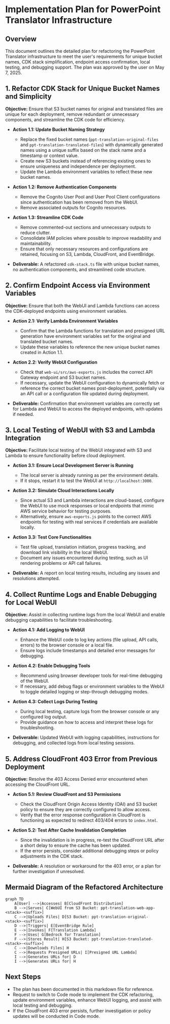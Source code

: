 # Implementation Plan for PowerPoint Translator Infrastructure

## Overview
This document outlines the detailed plan for refactoring the PowerPoint Translator infrastructure to meet the user's requirements for unique bucket names, CDK stack simplification, endpoint access confirmation, local testing, and debugging support. The plan was approved by the user on May 7, 2025.

## 1. Refactor CDK Stack for Unique Bucket Names and Simplicity

**Objective:** Ensure that S3 bucket names for original and translated files are unique for each deployment, remove redundant or unnecessary components, and streamline the CDK code for efficiency.

- **Action 1.1: Update Bucket Naming Strategy**
  - Replace the fixed bucket names (`ppt-translation-original-files` and `ppt-translation-translated-files`) with dynamically generated names using a unique suffix based on the stack name and a timestamp or context value.
  - Create new S3 buckets instead of referencing existing ones to ensure uniqueness and independence per deployment.
  - Update the Lambda environment variables to reflect these new bucket names.

- **Action 1.2: Remove Authentication Components**
  - Remove the Cognito User Pool and User Pool Client configurations since authentication has been removed from the WebUI.
  - Remove associated outputs for Cognito resources.

- **Action 1.3: Streamline CDK Code**
  - Remove commented-out sections and unnecessary outputs to reduce clutter.
  - Consolidate IAM policies where possible to improve readability and maintainability.
  - Ensure that only necessary resources and configurations are retained, focusing on S3, Lambda, CloudFront, and EventBridge.

- **Deliverable:** A refactored `cdk-stack.ts` file with unique bucket names, no authentication components, and streamlined code structure.

## 2. Confirm Endpoint Access via Environment Variables

**Objective:** Ensure that both the WebUI and Lambda functions can access the CDK-deployed endpoints using environment variables.

- **Action 2.1: Verify Lambda Environment Variables**
  - Confirm that the Lambda functions for translation and presigned URL generation have environment variables set for the original and translated bucket names.
  - Update these variables to reference the new unique bucket names created in Action 1.1.

- **Action 2.2: Verify WebUI Configuration**
  - Check that `web-ui/src/aws-exports.js` includes the correct API Gateway endpoint and S3 bucket names.
  - If necessary, update the WebUI configuration to dynamically fetch or reference the correct bucket names post-deployment, potentially via an API call or a configuration file updated during deployment.

- **Deliverable:** Confirmation that environment variables are correctly set for Lambda and WebUI to access the deployed endpoints, with updates if needed.

## 3. Local Testing of WebUI with S3 and Lambda Integration

**Objective:** Facilitate local testing of the WebUI integrated with S3 and Lambda to ensure functionality before cloud deployment.

- **Action 3.1: Ensure Local Development Server is Running**
  - The local server is already running as per the environment details.
  - If it stops, restart it to test the WebUI at `http://localhost:3000`.

- **Action 3.2: Simulate Cloud Interactions Locally**
  - Since actual S3 and Lambda interactions are cloud-based, configure the WebUI to use mock responses or local endpoints that mimic AWS service behavior for testing purposes.
  - Alternatively, ensure `aws-exports.js` points to the correct AWS endpoints for testing with real services if credentials are available locally.

- **Action 3.3: Test Core Functionalities**
  - Test file upload, translation initiation, progress tracking, and download link visibility in the local WebUI.
  - Document any issues encountered during testing, such as UI rendering problems or API call failures.

- **Deliverable:** A report on local testing results, including any issues and resolutions attempted.

## 4. Collect Runtime Logs and Enable Debugging for Local WebUI

**Objective:** Assist in collecting runtime logs from the local WebUI and enable debugging capabilities to facilitate troubleshooting.

- **Action 4.1: Add Logging to WebUI**
  - Enhance the WebUI code to log key actions (file upload, API calls, errors) to the browser console or a local file.
  - Ensure logs include timestamps and detailed error messages for debugging.

- **Action 4.2: Enable Debugging Tools**
  - Recommend using browser developer tools for real-time debugging of the WebUI.
  - If necessary, add debug flags or environment variables to the WebUI to toggle detailed logging or step-through debugging modes.

- **Action 4.3: Collect Logs During Testing**
  - During local testing, capture logs from the browser console or any configured log output.
  - Provide guidance on how to access and interpret these logs for troubleshooting.

- **Deliverable:** Updated WebUI with logging capabilities, instructions for debugging, and collected logs from local testing sessions.

## 5. Address CloudFront 403 Error from Previous Deployment

**Objective:** Resolve the 403 Access Denied error encountered when accessing the CloudFront URL.

- **Action 5.1: Review CloudFront and S3 Permissions**
  - Check the CloudFront Origin Access Identity (OAI) and S3 bucket policy to ensure they are correctly configured to allow access.
  - Verify that the error response configuration in CloudFront is functioning as expected to redirect 403/404 errors to `index.html`.

- **Action 5.2: Test After Cache Invalidation Completion**
  - Since the invalidation is in progress, re-test the CloudFront URL after a short delay to ensure the cache has been updated.
  - If the error persists, consider additional debugging steps or policy adjustments in the CDK stack.

- **Deliverable:** A resolution or workaround for the 403 error, or a plan for further investigation if unresolved.

## Mermaid Diagram of the Refactored Architecture

```mermaid
graph TD
    A[User] -->|Accesses| B[CloudFront Distribution]
    B -->|Serves| C[WebUI from S3 Bucket: ppt-translation-web-app-<stack>-<suffix>]
    C -->|Uploads Files| D[S3 Bucket: ppt-translation-original-<stack>-<suffix>]
    D -->|Triggers| E[EventBridge Rule]
    E -->|Invokes| F[Translation Lambda]
    F -->|Uses| G[Bedrock for Translation]
    F -->|Stores Result| H[S3 Bucket: ppt-translation-translated-<stack>-<suffix>]
    C -->|Downloads Files| H
    C -->|Requests Presigned URLs| I[Presigned URL Lambda]
    I -->|Generates URLs for| D
    I -->|Generates URLs for| H
```

## Next Steps

- The plan has been documented in this markdown file for reference.
- Request to switch to Code mode to implement the CDK refactoring, update environment variables, enhance WebUI logging, and assist with local testing and debugging.
- If the CloudFront 403 error persists, further investigation or policy updates will be conducted in Code mode.